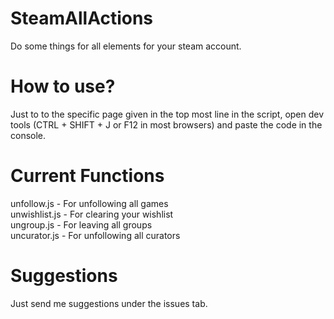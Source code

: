 # SteamAllActions
Do some things for all elements for your steam account.

# How to use?
Just to to the specific page given in the top most line in the script, open dev tools (CTRL + SHIFT + J or F12 in most browsers) and paste the code in the console.

# Current Functions
unfollow.js - For unfollowing all games  
unwishlist.js - For clearing your wishlist  
ungroup.js - For leaving all groups  
uncurator.js - For unfollowing all curators  

# Suggestions
Just send me suggestions under the issues tab.

